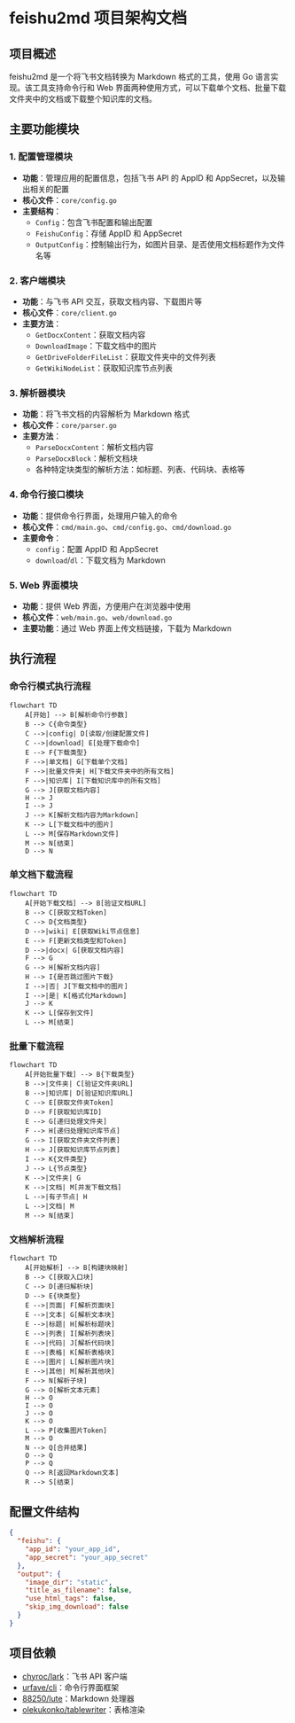 # feishu2md 项目架构文档

## 项目概述

feishu2md 是一个将飞书文档转换为 Markdown 格式的工具，使用 Go 语言实现。该工具支持命令行和 Web 界面两种使用方式，可以下载单个文档、批量下载文件夹中的文档或下载整个知识库的文档。

## 主要功能模块

### 1. 配置管理模块

- **功能**：管理应用的配置信息，包括飞书 API 的 AppID 和 AppSecret，以及输出相关的配置
- **核心文件**：`core/config.go`
- **主要结构**：
  - `Config`：包含飞书配置和输出配置
  - `FeishuConfig`：存储 AppID 和 AppSecret
  - `OutputConfig`：控制输出行为，如图片目录、是否使用文档标题作为文件名等

### 2. 客户端模块

- **功能**：与飞书 API 交互，获取文档内容、下载图片等
- **核心文件**：`core/client.go`
- **主要方法**：
  - `GetDocxContent`：获取文档内容
  - `DownloadImage`：下载文档中的图片
  - `GetDriveFolderFileList`：获取文件夹中的文件列表
  - `GetWikiNodeList`：获取知识库节点列表

### 3. 解析器模块

- **功能**：将飞书文档的内容解析为 Markdown 格式
- **核心文件**：`core/parser.go`
- **主要方法**：
  - `ParseDocxContent`：解析文档内容
  - `ParseDocxBlock`：解析文档块
  - 各种特定块类型的解析方法：如标题、列表、代码块、表格等

### 4. 命令行接口模块

- **功能**：提供命令行界面，处理用户输入的命令
- **核心文件**：`cmd/main.go`、`cmd/config.go`、`cmd/download.go`
- **主要命令**：
  - `config`：配置 AppID 和 AppSecret
  - `download`/`dl`：下载文档为 Markdown

### 5. Web 界面模块

- **功能**：提供 Web 界面，方便用户在浏览器中使用
- **核心文件**：`web/main.go`、`web/download.go`
- **主要功能**：通过 Web 界面上传文档链接，下载为 Markdown

## 执行流程

### 命令行模式执行流程

```mermaid
flowchart TD
    A[开始] --> B[解析命令行参数]
    B --> C{命令类型}
    C -->|config| D[读取/创建配置文件]
    C -->|download| E[处理下载命令]
    E --> F{下载类型}
    F -->|单文档| G[下载单个文档]
    F -->|批量文件夹| H[下载文件夹中的所有文档]
    F -->|知识库| I[下载知识库中的所有文档]
    G --> J[获取文档内容]
    H --> J
    I --> J
    J --> K[解析文档内容为Markdown]
    K --> L[下载文档中的图片]
    L --> M[保存Markdown文件]
    M --> N[结束]
    D --> N
```

### 单文档下载流程

```mermaid
flowchart TD
    A[开始下载文档] --> B[验证文档URL]
    B --> C[获取文档Token]
    C --> D{文档类型}
    D -->|wiki| E[获取Wiki节点信息]
    E --> F[更新文档类型和Token]
    D -->|docx| G[获取文档内容]
    F --> G
    G --> H[解析文档内容]
    H --> I{是否跳过图片下载}
    I -->|否| J[下载文档中的图片]
    I -->|是| K[格式化Markdown]
    J --> K
    K --> L[保存到文件]
    L --> M[结束]
```

### 批量下载流程

```mermaid
flowchart TD
    A[开始批量下载] --> B{下载类型}
    B -->|文件夹| C[验证文件夹URL]
    B -->|知识库| D[验证知识库URL]
    C --> E[获取文件夹Token]
    D --> F[获取知识库ID]
    E --> G[递归处理文件夹]
    F --> H[递归处理知识库节点]
    G --> I[获取文件夹文件列表]
    H --> J[获取知识库节点列表]
    I --> K{文件类型}
    J --> L{节点类型}
    K -->|文件夹| G
    K -->|文档| M[并发下载文档]
    L -->|有子节点| H
    L -->|文档| M
    M --> N[结束]
```

### 文档解析流程

```mermaid
flowchart TD
    A[开始解析] --> B[构建块映射]
    B --> C[获取入口块]
    C --> D[递归解析块]
    D --> E{块类型}
    E -->|页面| F[解析页面块]
    E -->|文本| G[解析文本块]
    E -->|标题| H[解析标题块]
    E -->|列表| I[解析列表块]
    E -->|代码| J[解析代码块]
    E -->|表格| K[解析表格块]
    E -->|图片| L[解析图片块]
    E -->|其他| M[解析其他块]
    F --> N[解析子块]
    G --> O[解析文本元素]
    H --> O
    I --> O
    J --> O
    K --> O
    L --> P[收集图片Token]
    M --> O
    N --> Q[合并结果]
    O --> Q
    P --> Q
    Q --> R[返回Markdown文本]
    R --> S[结束]
```

## 配置文件结构

```json
{
  "feishu": {
    "app_id": "your_app_id",
    "app_secret": "your_app_secret"
  },
  "output": {
    "image_dir": "static",
    "title_as_filename": false,
    "use_html_tags": false,
    "skip_img_download": false
  }
}
```

## 项目依赖

- [chyroc/lark](https://github.com/chyroc/lark)：飞书 API 客户端
- [urfave/cli](https://github.com/urfave/cli)：命令行界面框架
- [88250/lute](https://github.com/88250/lute)：Markdown 处理器
- [olekukonko/tablewriter](https://github.com/olekukonko/tablewriter)：表格渲染